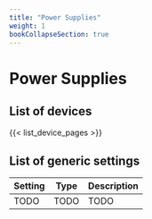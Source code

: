 ```yaml
---
title: "Power Supplies"
weight: 1
bookCollapseSection: true
---
```


# Power Supplies

## List of devices

{{< list_device_pages >}}

## List of generic settings

| Setting | Type | Description |
| ------- | ---- | ----------- |
| TODO    | TODO | TODO        |
